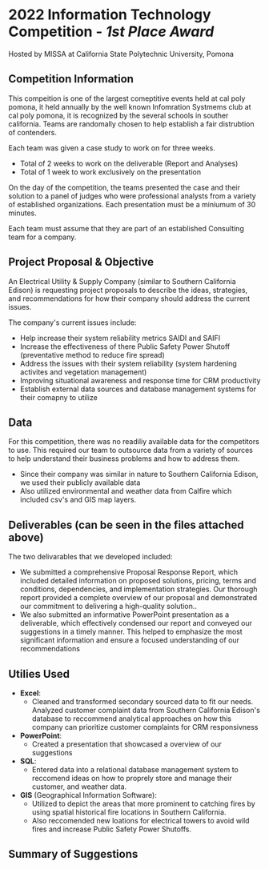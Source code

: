 # 2022 Information Technology Competition - *1st Place Award*

Hosted by MISSA at California State Polytechnic University, Pomona

## Competition Information

This compeition is one of the largest comeptitive events held at cal poly pomona, it held annually by the well known Infomration Systmems club at cal poly pomona, it is recognized by the several schools in souther california. Teams are randomally chosen to help establish a fair distrubtion of contenders. 

Each team was given a case study to work on for three weeks. 
- Total of 2 weeks to work on the deliverable (Report and Analyses)
- Total of 1 week to work exclusively on the presentation

On the day of the competition, the teams presented the case and their solution to a panel of judges who were professional analysts from a variety of established organizations. Each presentation must be a miniumum of 30 minutes.

Each team must assume that they are part of an established Consulting team for a company. 

## Project Proposal & Objective
An Electrical Utility & Supply Company (similar to Southern California Edison) is requesting project proposals to describe the ideas, strategies, and recommendations for how their company should address the current issues.

The company's current issues include:
- Help increase their system reliability metrics SAIDI and SAIFI
- Increase the effectiveness of there Public Safety Power Shutoff (preventative method to reduce fire spread)
- Address the issues with their system reliability (system hardening activites and vegetation management)
- Improving situational awareness and response time for CRM productivity
- Establish external data sources and database management systems for their comapny to utilize

## Data
For this competition, there was no readiliy available data for the competitors to use. 
This required our team to outsource data from a variety of sources to help understand their business problems and how to address them.
- Since their company was similar in nature to Southern California Edison, we used their publicly available data
- Also utilized environmental and weather data from Calfire which included csv's and GIS map layers. 

## Deliverables (can be seen in the files attached above)
The two delivarables that we developed included:
- We submitted a comprehensive Proposal Response Report, which included detailed information on proposed solutions, pricing, terms and conditions, dependencies, and implementation strategies. Our thorough report provided a complete overview of our proposal and demonstrated our commitment to delivering a high-quality solution..
- We also submitted an informative PowerPoint presentation as a deliverable, which effectively condensed our report and conveyed our suggestions in a timely manner. This helped to emphasize the most significant information and ensure a focused understanding of our recommendations

## Utilies Used
- **Excel**: 
    - Cleaned and transformed secondary sourced data to fit our needs. Analyzed customer complaint data from Southern California Edison's database to reccommend analytical approaches on how this company can prioritize customer complaints for CRM responsivness
- **PowerPoint**: 
    - Created a presentation that showcased a overview of our suggestions
- **SQL**: 
    - Entered data into a relational database management system to reccomend ideas on how to proprely store and manage their customer, and weather data.
- **GIS** (Geographical Information Software): 
    - Utilized to depict the areas that more prominent to catching fires by using spatial historical fire locations in Southern California.
    - Also reccomended new loations for electrical towers to avoid wild fires and increase Public Safety Power Shutoffs.

## Summary of Suggestions








